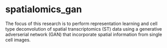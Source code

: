 # spatialomics_gan
The focus of this research is to perform representation learning and cell type deconvolution of spatial transcriptomics (ST) data using a generative adverserial network (GAN) that incorporate spatial information from single cell images.
